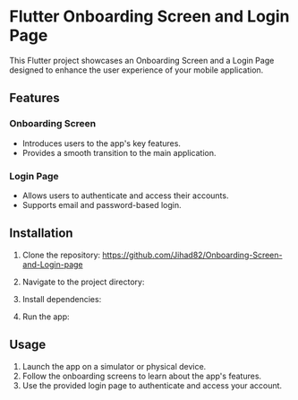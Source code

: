 # Flutter Onboarding Screen and Login Page

This Flutter project showcases an Onboarding Screen and a Login Page designed to enhance the user experience of your mobile application.

## Features

### Onboarding Screen
- Introduces users to the app's key features.
- Provides a smooth transition to the main application.

### Login Page
- Allows users to authenticate and access their accounts.
- Supports email and password-based login.

## Installation

1. Clone the repository:
https://github.com/Jihad82/Onboarding-Screen-and-Login-page


2. Navigate to the project directory:

3. Install dependencies:

4. Run the app:


## Usage

1. Launch the app on a simulator or physical device.
2. Follow the onboarding screens to learn about the app's features.
3. Use the provided login page to authenticate and access your account.
